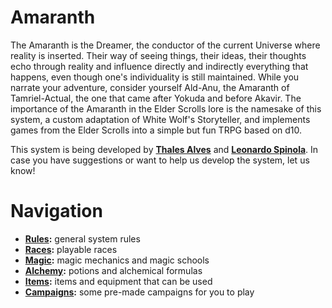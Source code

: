 # Amaranth
The Amaranth is the Dreamer, the conductor of the current Universe where reality is inserted. Their way of seeing things, their ideas, their thoughts echo through reality and influence directly and indirectly everything that happens, even though one's individuality is still maintained. While you narrate your adventure, consider yourself Ald-Anu, the Amaranth of Tamriel-Actual, the one that came after Yokuda and before Akavir. The importance of the Amaranth in the Elder Scrolls lore is the namesake of this system, a custom adaptation of White Wolf's Storyteller, and implements games from the Elder Scrolls into a simple but fun TRPG based on d10.

This system is being developed by **[Thales Alves](https://github.com/thaalesalves)** and **[Leonardo Spinola](https://www.linkedin.com/in/leonardo-spinola-alcantara/)**. In case you have suggestions or want to help us develop the system, let us know!

# Navigation
* **[Rules](/rules):** general system rules
* **[Races](/races):** playable races
* **[Magic](/rules/magic):** magic mechanics and magic schools
* **[Alchemy](/rules/alchemy):** potions and alchemical formulas
* **[Items](/items):** items and equipment that can be used
* **[Campaigns](/campaigns):** some pre-made campaigns for you to play
